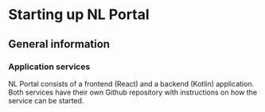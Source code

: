 # Starting up NL Portal

## General information

### Application services
NL Portal consists of a frontend (React) and a backend (Kotlin) application. Both services have their own Github repository with instructions on how the service can be started.